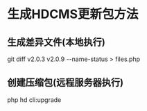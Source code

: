 # 生成HDCMS更新包方法

## 生成差异文件(本地执行)
git diff v2.0.3 v2.0.9 --name-status > files.php

## 创建压缩包(远程服务器执行)
php hd cli:upgrade